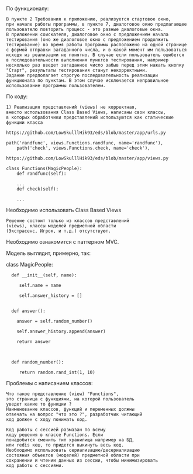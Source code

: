 По функционалу:

    В пункте 2 Требования к приложению, реализуется стартовое окно, 
    при начале работы программы, в пункте 7, диалоговое окно предлагающее 
    пользователю повторить процесс - это разные диалоговые окна. 
    В приложении соискателя, диалоговое окно с предложением начала 
    тестирования (оно же диалоговое окно с предложением продолжить 
    тестирование) во время работы программы расположено на одной странице 
    с формой отправки загаданного числа, и в какой момент им пользоваться 
    исходя из реализации не понятно. В случае если пользователь ошибется 
    в последовательности выполнения пунктов тестирования, например 
    несколько раз введет загаданное число забыв перед этим нажать кнопку
    "Старт", результаты тестирования станут некорректными. 
    Задание предполагает строгую последовательность реализации
    функционала по пунктам. В этом случае исключается неправильное
    использование программы пользователем.
По коду:

    1) Реализация представлений (views) не корректная, 
    вместо использования Class Based Views, написаны свои классы,
    в которых обработчики представлений используются как статические
    функции класса
    
    https://github.com/LowSkulllHik93/eds/blob/master/app/urls.py
    
    path('randfunc', views.Functions.randfunc, name='randfunc'),
        path('check', views.Functions.check, name='check'),
        
    https://github.com/LowSkulllHik93/eds/blob/master/app/views.py
    
    class Functions(MagicPeople):
        def randfunc(self):
        
        ...
        def check(self):

        ...
Необходимо использовать Class Based Views

    Решение состоит только из классов представлений 
    (views), классы моделей предметной области 
    (Экстрасенс, Игрок, и т.д.) отсутствуют.
    
Необходимо ознакомится с паттерном MVC.

Модель выглядит, примерно, так:

class MagicPeople:

      def __init__(self, name):
    
         self.name = name
    
         self.answer_history = []
    
    
      def answer():
    
        answer = self.random_number()
    
        self.answer_history.append(answer)
    
        return answer
    
     
    
      def random_number():
    
         return random.rand_int(1, 10)

Проблемы с написанием классов:

    Что такое представление (view) "Functions", 
    это страница с функциями, на которой пользователь 
    уведет какие то функции ?
    Наименование классов, функций и переменных должны 
    отвечать на вопрос "что это ?", разработчик читающий 
    код должен с ходу понимать код.

    Код работы с сессией размазан по всему 
    коду решения в классе Functions. Если 
    понадобится сменить тип хранилища например на БД, 
    или redis кеш, то придется выкинуть весь код.
    Необходимо использовать сериализацию/десериализацию 
    состояния объектов (моделей) предметной области при 
    сохранении и чтении данных из сессии, чтобы минимизировать 
    код работы с сессиями.